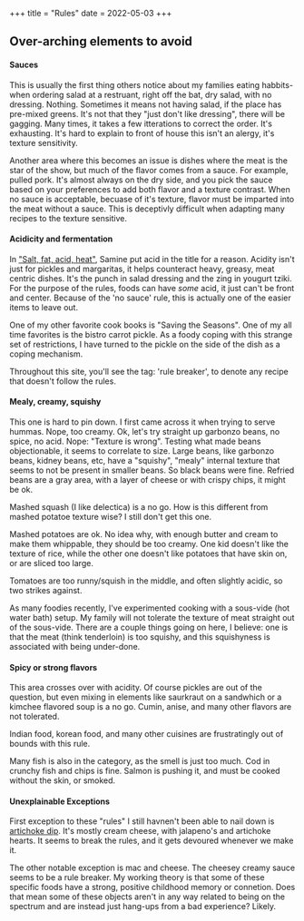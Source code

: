 +++
title = "Rules"
date = 2022-05-03
+++

## Over-arching elements to avoid

#### Sauces

This is usually the first thing others notice about my families eating habbits- when ordering salad at a restruant,
 right off the bat, dry salad, with no dressing.  Nothing. Sometimes it means not having salad, if the place has pre-mixed  greens.
It's not that they "just don't like dressing", there will be gagging.
Many times, it takes a few itterations to correct the order.  It's exhausting.  It's hard to explain to front of house this isn't an alergy, it's texture sensitivity.

Another area where this becomes an issue is dishes where the meat is the star of the show, but much of the flavor comes from a sauce.
For example, pulled pork.  It's almost always on the dry side, and you pick the sauce based on your preferences to add both flavor and a texture contrast. 
When no sauce is acceptable, becuase of it's texture, flavor must be imparted into the meat without a sauce. This is deceptivly difficult when adapting many recipes to the texture sensitive. 

#### Acidicity and fermentation

In ["Salt, fat, acid, heat"](https://www.amazon.com/Salt-Fat-Acid-Heat-Mastering-ebook/dp/B01HMXV0UQ/ref=sr_1_1?crid=2161LOJRKFXM9&keywords=salt%2C+fat%2C+acid%2C+heat&qid=1651765830&sprefix=salt%2C+fat%2Caps%2C268&sr=8-1), Samine put acid in the title for a reason.  Acidity isn't just for pickles and margaritas,
 it helps counteract heavy, greasy, meat centric dishes.  It's the punch in salad dressing and the zing in yougurt
tziki. For the purpose of the rules, foods can have _some_ acid, it just can't be front and center.  Because of the 'no sauce' rule, this is actually one of the easier items
 to leave out.

One of my other favorite cook books is "Saving the Seasons". One of my all time favorites is the bistro carrot pickle.
As a foody coping with this strange set of restrictions, I have turned to the pickle on the side of the dish as a coping mechanism.

Throughout this site, you'll see the tag: 'rule breaker', to denote any recipe that doesn't follow the rules.

#### Mealy, creamy, squishy

This one is hard to pin down.  I first came across it when trying to serve hummas.  Nope, too creamy. Ok, let's try straight up
garbonzo beans, no spice, no acid.  Nope: "Texture is wrong".  Testing what made beans objectionable, it seems to correlate to size.
Large beans, like garbonzo beans, kidney beans, etc, have a "squishy", "mealy" internal texture that seems to not be present in smaller beans.
So black beans were fine.  Refried beans are a gray area, with a layer of cheese or with crispy chips, it might be ok.

Mashed squash (I like delectica) is a no go. How is this different from mashed potatoe texture wise? I still don't get this one.

Mashed potatoes are ok. No idea why, with enough butter and cream to make them whippable, they should be too creamy.
One kid doesn't like the texture of rice, while the other one doesn't like potatoes that have skin on, or are sliced too large.

Tomatoes are too runny/squish in the middle, and often slightly acidic, so two strikes against.

As many foodies recently, I've experimented cooking with a sous-vide (hot water bath) setup.  My family will not tolerate the texture of meat 
 straight out of the sous-vide.  There are a couple things going on here, I believe: one is that the meat (think tenderloin) is too squishy, and this 
 squishyness is associated with being under-done. 


#### Spicy or strong flavors

This area crosses over with acidity. Of course pickles are out of the question, but even mixing in elements like saurkraut on a sandwhich or a
kimchee flavored soup is a no go. Cumin, anise, and many other flavors are not tolerated.

Indian food, korean food, and many other cuisines are frustratingly out of bounds with this rule.

Many fish is also in the category, as the smell is just too much. Cod in crunchy fish and chips is fine. Salmon is pushing it, and must be cooked without the skin, or smoked.


#### Unexplainable Exceptions

First exception to these "rules" I still havnen't been able to nail down is [artichoke dip](recipes/artichoke-dip).  It's mostly cream cheese, with jalapeno's and artichoke hearts.
It seems to break the rules, and it gets devoured whenever we make it.

The other notable exception is mac and cheese.  The cheesey creamy sauce seems to be a rule breaker.  My working theory is that some of these
 specific foods have a strong, positive childhood memory or connetion.  Does that mean some of these objects aren't in any way related to being on the 
 spectrum and are instead just hang-ups from a bad experience?  Likely.


